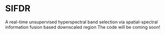 # SIFDR
A real-time unsupervised hyperspectral band selection via spatial-spectral information fusion based downscaled region
The code will be coming soon!
